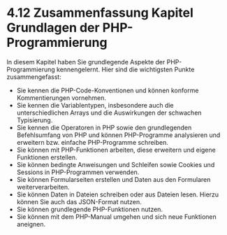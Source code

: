 # 4.12 Zusammenfassung Kapitel Grundlagen der PHP-Programmierung

In diesem Kapitel haben Sie grundlegende Aspekte der PHP-Programmierung kennengelernt. Hier sind die wichtigsten Punkte zusammengefasst:

- Sie kennen die PHP-Code-Konventionen und können konforme Kommentierungen vornehmen.
- Sie kennen die Variablentypen, insbesondere auch die unterschiedlichen Arrays und die Auswirkungen der schwachen Typisierung.
- Sie kennen die Operatoren in PHP sowie den grundlegenden Befehlsumfang von PHP und können PHP-Programme analysieren und erweitern bzw. einfache PHP-Programme schreiben.
- Sie können mit PHP-Funktionen arbeiten, diese erweitern und eigene Funktionen erstellen.
- Sie können bedingte Anweisungen und Schleifen sowie Cookies und Sessions in PHP-Programmen verwenden.
- Sie können Formularseiten erstellen und Daten aus den Formularen weiterverarbeiten.
- Sie können Daten in Dateien schreiben oder aus Dateien lesen. Hierzu können Sie auch das JSON-Format nutzen.
- Sie können grundlegende PHP-Funktionen nutzen.
- Sie können mit dem PHP-Manual umgehen und sich neue Funktionen aneignen.

